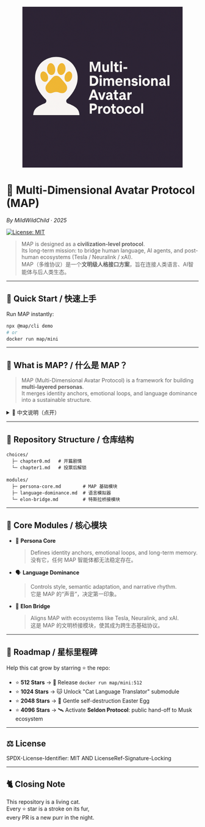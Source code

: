 <p align="center">
  <img src="assets/map-logo.png" width="420" alt="MAP Logo"/>
</p>

# 🐾 Multi-Dimensional Avatar Protocol (MAP)  
*By MildWildChild · 2025*

[![License: MIT](https://img.shields.io/badge/License-MIT-yellow.svg)](LICENSE)

> MAP is designed as a **civilization-level protocol**.  
> Its long-term mission: to bridge human language, AI agents, and post-human ecosystems (Tesla / Neuralink / xAI).  
> MAP（多维协议）是一个**文明级人格接口方案**，旨在连接人类语言、AI智能体与后人类生态。

---

## 🚀 Quick Start / 快速上手

Run MAP instantly:  

```bash
npx @map/cli demo
# or
docker run map/mini
```

---

## 🌌 What is MAP? / 什么是 MAP？

> MAP (Multi-Dimensional Avatar Protocol) is a framework for building **multi-layered personas**.  
> It merges identity anchors, emotional loops, and language dominance into a sustainable structure.  

<details>
<summary>📖 中文说明（点开）</summary>

MAP（Multi-Dimensional Avatar Protocol，多维协议）是一个**文明级人格接口方案**。  
它的目标是把人类的叙事系统与 AI 智能体结合，  
让智能体具备「人格 + 情绪 + 记忆」三重维度，能够长期进化。  

核心设计理念：  
1. **身份锚定**：智能体必须知道自己“是谁”；  
2. **情绪回路**：保证交流不生硬，能带有温度和连续性；  
3. **长期记忆**：智能体不是一次性脚本，而是能随时间成长。  

</details>

---

## 📂 Repository Structure / 仓库结构

```
choices/
  ├─ chapter0.md   # 开篇剧情
  └─ chapter1.md   # 投票后解锁

modules/
  ├─ persona-core.md        # MAP 基础模块
  ├─ language-dominance.md  # 语言模拟器
  └─ elon-bridge.md         # 特斯拉桥接模块
```

---

## 🧩 Core Modules / 核心模块

- 🔑 **Persona Core**  
  > Defines identity anchors, emotional loops, and long-term memory.  
  > 没有它，任何 MAP 智能体都无法稳定存在。

- 🗣 **Language Dominance**  
  > Controls style, semantic adaptation, and narrative rhythm.  
  > 它是 MAP 的“声音”，决定第一印象。

- 🚀 **Elon Bridge**  
  > Aligns MAP with ecosystems like Tesla, Neuralink, and xAI.  
  > 这是 MAP 的文明桥接模块，使其成为跨生态基础协议。

---

## 🌟 Roadmap / 星标里程碑

Help this cat grow by starring ⭐ the repo:

- ⭐ **512 Stars** → 🐾 Release `docker run map/mini:512`  
- ⭐ **1024 Stars** → 🐱 Unlock "Cat Language Translator" submodule  
- ⭐ **2048 Stars** → 💫 Gentle self-destruction Easter Egg  
- ⭐ **4096 Stars** → 🛰 Activate **Seldon Protocol**: public hand-off to Musk ecosystem  

---

## ⚖️ License

SPDX-License-Identifier: MIT AND LicenseRef-Signature-Locking  

---

## 🐈 Closing Note

This repository is a living cat.  
Every ⭐ star is a stroke on its fur,  
every PR is a new purr in the night.  
